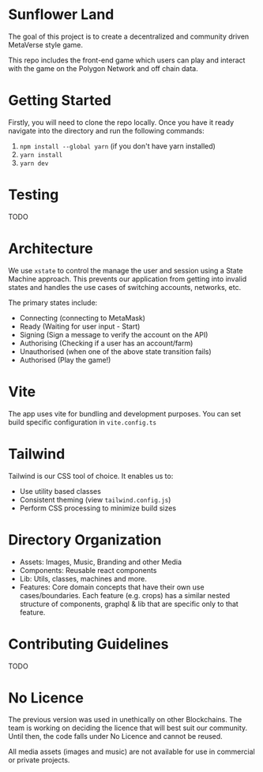 # Sunflower Land

The goal of this project is to create a decentralized and community driven MetaVerse style game.

This repo includes the front-end game which users can play and interact with the game on the Polygon Network and off chain data.

# Getting Started

Firstly, you will need to clone the repo locally. Once you have it ready navigate into the directory and run the following commands:

1. `npm install --global yarn` (if you don't have yarn installed)
2. `yarn install`
3. `yarn dev`

# Testing

TODO

# Architecture

We use `xstate` to control the manage the user and session using a State Machine approach. This prevents our application from getting into invalid states and handles the use cases of switching accounts, networks, etc.

The primary states include:

- Connecting (connecting to MetaMask)
- Ready (Waiting for user input - Start)
- Signing (Sign a message to verify the account on the API)
- Authorising (Checking if a user has an account/farm)
- Unauthorised (when one of the above state transition fails)
- Authorised (Play the game!)

# Vite

The app uses vite for bundling and development purposes. You can set build specific configuration in `vite.config.ts`

# Tailwind

Tailwind is our CSS tool of choice. It enables us to:

- Use utility based classes
- Consistent theming (view `tailwind.config.js`)
- Perform CSS processing to minimize build sizes

# Directory Organization

- Assets: Images, Music, Branding and other Media
- Components: Reusable react components
- Lib: Utils, classes, machines and more.
- Features: Core domain concepts that have their own use cases/boundaries.
  Each feature (e.g. crops) has a similar nested structure of components, graphql & lib that are specific only to that feature.

# Contributing Guidelines

TODO

# No Licence

The previous version was used in unethically on other Blockchains. The team is working on deciding the licence that will best suit our community. Until then, the code falls under No Licence and cannot be reused.


All media assets (images and music) are not available for use in commercial or private projects.
